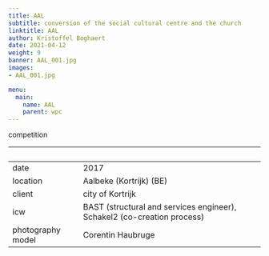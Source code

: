 ```yaml
---
title: AAL
subtitle: conversion of the social cultural centre and the church
linktitle: AAL
author: Kristoffel Boghaert
date: 2021-04-12
weight: 9
banner: AAL_001.jpg
images:
- AAL_001.jpg

menu:
  main:
    name: AAL
    parent: wpc
---
```

competition

&nbsp;|&nbsp;
------|------
date  |  2017
location	|		Aalbeke (Kortrijk) (BE)
client		|		city of Kortrijk
icw			|   BAST (structural and services engineer), Schakel2 (co-creation process)
photography model |   Corentin Haubruge

